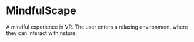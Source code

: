 # MindfulScape
A mindful experience in VR. The user enters a relaxing environment, where they can interact with nature.
